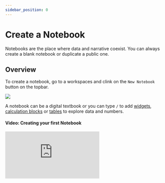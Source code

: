 ```yaml
---
sidebar_position: 0
---
```


# Create a Notebook

Notebooks are the place where data and narrative coexist.
You can always create a blank notebook or duplicate a public one.

## Overview

To create a notebook, go to a workspaces and clink on the `New Notebook` button on the topbar.

![](https://user-images.githubusercontent.com/12210180/162472107-28945a31-5255-4bbc-83fc-8d4222816cb1.gif)

A notebook can be a digital textbook or you can type `/` to add [widgets](/guides/widgets), [calculation blocks](/calculations) or [tables](/guides/tables) to explore data and numbers.

#### Video: Creating your first Notebook

<div style={{position: 'relative', paddingBottom: '59.01639344262295%', height: 0}}><iframe src="https://www.loom.com/embed/62be1d8356f6406089d406690e339d81" frameBorder={0} webkitallowfullscreen mozallowfullscreen allowFullScreen style={{position: 'absolute', top: 0, left: 0, width: '100%', height: '100%'}} /></div>

### Duplicate a Notebook

Instead of creating a notebook, you can also duplicate them.

When you duplicate a notebook, a copy of that notebook will be automatically added to your workspace.

Take a look at our [Gallery of examples](/examples) and try to duplicate one:

1. Selection an example;
2. On the topbar you will find a `Duplicate` button;
3. Click on it to create a copy of that notebook for yourself;
4. Adapt it or transform it however you wish since you now own a copy of the original notebook.


# Telling Stories

Decipad notebooks aren't just for numbers, narratives are built on top of words. Here are some of the tools you can use to build your story.

## Notebook Names

To organize your notebooks and help tell your story, pick a name for you notebook by defining a title. At Decipad we like to use emojis. Be creative!

## Writing & Styling

### Heading & Sub-Headings

Add headings to you notebook with the '/' command in any paragraph by selecting 'Heading' or 'Sub-heading'.

In alternative, you can use the markdown notation. '\#' followed by "Your Heading" or '\#\#' followed by "Your Sub-Heading" to insert them into any paragraph.

### Styling Paragraphs

To transform your paragraphs you can select the text you wish to change and use the tool menu to pick a style. Currently, the notebook supports bold, italics, underline as well as some custom text decorations as highlighting and code.

## Markdown Support

Besides the styling menu that pops up when you select text, Decipad supports a number of markdown style shortcuts to make editing and writing faster for those of you who prefer. Take a look at the supported shortcuts:

### Block Shortcuts

- `#` followed by a `space` to create an **Heading**
- `##` followed by a `space` to create an **Sub-heading**
- \`\`\`followed by a`space` to create a **calculations block**
- `-` or `*` followed by a `space` to create a **bullet list**
- `1.` followed by a `space` to create a **numbered list**
- `>` followed by a `space` to create a **block quote**
- `>!` followed by a `space` to create a **callout**
- `---` followed by a `space` to create a **divider**

### Inline Formatting

- Wrap words between `*` and `*` or `_` and `_` for **italic**
- Wrap words between `**` and `**` for **bold**
- Wrap words between `~~` and `~~` for **strikethrough**
- Wrap words between `==` and `==` for **highlight**
- Use the notation `[link name](url)` to insert a **link**
- Use `![Alt text](https://decipad.com/octopus.png)` to add an **image**.
- Wrap words between `` ` `` and `` ` `` for **inline code**
- Wrap a variable name between `%` to get a **magic number**
---

# Learn More:

- [First Notebook](/guides/first-notebook)
- [Explore Numbers and Data](/guides/explore-numbers-and-data)
